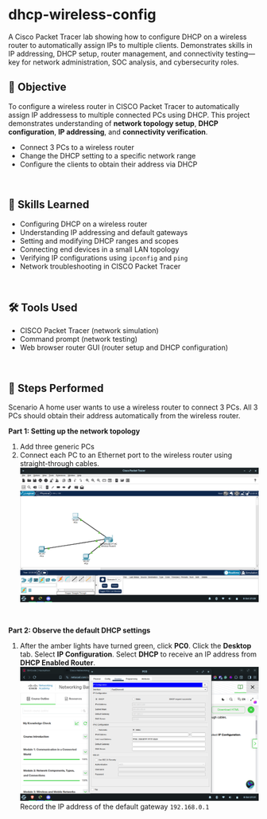 # dhcp-wireless-config
A Cisco Packet Tracer lab showing how to configure DHCP on a wireless router to automatically assign IPs to multiple clients. Demonstrates skills in IP addressing, DHCP setup, router management, and connectivity testing—key for network administration, SOC analysis, and cybersecurity roles.

## 📌 Objective
To configure a wireless router in CISCO Packet Tracer to automatically assign IP addressess to multiple connected PCs using DHCP. This project demonstrates understanding of **network topology setup**, **DHCP configuration**, **IP addressing**, and **connectivity verification**.
- Connect 3 PCs to a wireless router
- Change the DHCP setting to a specific network range
- Configure the clients to obtain their address via DHCP
<br>

## 🧠 Skills Learned
- Configuring DHCP on a wireless router
- Understanding IP addressing and default gateways
- Setting and modifying DHCP ranges and scopes
- Connecting end devices in a small LAN topology
- Verifying IP configurations using `ipconfig` and `ping`
- Network troubleshooting in CISCO Packet Tracer
<br>

## 🛠 Tools Used
- CISCO Packet Tracer (network simulation)
- Command prompt (network testing)
- Web browser router GUI (router setup and DHCP configuration)
<br>

## 🔎 Steps Performed
Scenario
A home user wants to use a wireless router to connect 3 PCs. All 3 PCs should obtain their address automatically from the wireless router.

**Part 1: Setting up the network topology**
1. Add three generic PCs
2. Connect each PC to an Ethernet port to the wireless router using straight-through cables.
![A screenshot of 3 PCs connected to a wireless router](images/part1.png "A picture of 3 PCs conneted to a wireless router")
<br>

**Part 2: Observe the default DHCP settings**
1. After the amber lights have turned green, click **PC0**. Click the **Desktop** tab. Select **IP Configuration**. Select **DHCP** to receive an IP address from **DHCP Enabled Router**.
![A screenshot of PC0 IP configuration](images/part2a.png "A picture of the IP Configuration of PC0")
Record the IP address of the default gateway
`192.168.0.1`